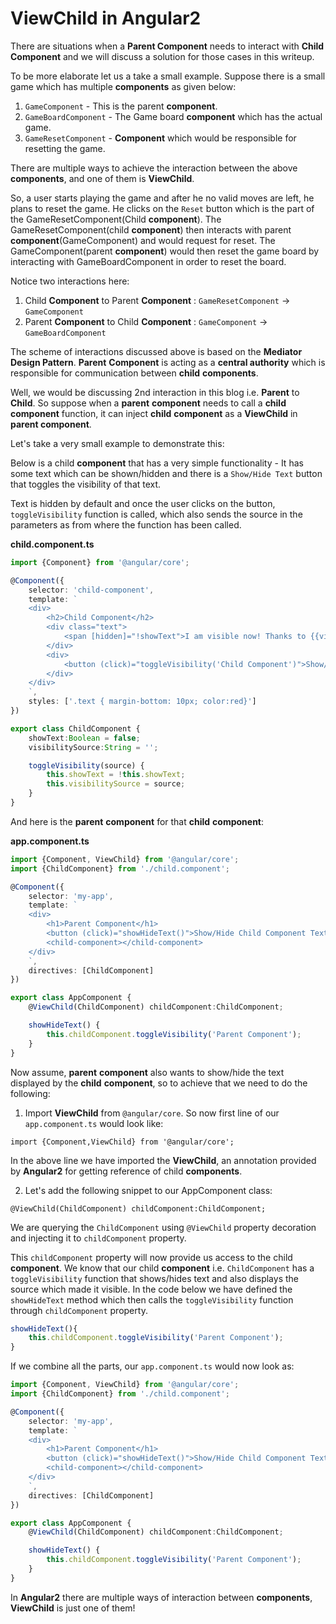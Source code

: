 # ViewChild in Angular2

There are situations when a **Parent Component** needs to interact with 
**Child Component** and we will discuss a solution for those cases in 
this writeup.

To be more elaborate let us a take a small example. Suppose there is a 
small game which has multiple **components** as given below:

1. `GameComponent` - This is the parent **component**.
2. `GameBoardComponent` - The Game board **component** which has the actual game.
3. `GameResetComponent` - **Component** which would be responsible for resetting the game.

There are multiple ways to achieve the interaction between the above 
**components**, and one of them is **ViewChild**.

So, a user starts playing the game and after he no valid moves are left, 
he plans to reset the game. He clicks on the `Reset` button which is the 
part of the GameResetComponent(Child **component**). The 
GameResetComponent(child **component**) then interacts with parent 
**component**(GameComponent) and would request for reset. The 
GameComponent(parent **component**) would then reset the game board by 
interacting with GameBoardComponent in order to reset the board.

Notice two interactions here:

1. Child **Component** to Parent **Component** : `GameResetComponent` -> `GameComponent`
2. Parent **Component** to Child **Component** : `GameComponent` -> `GameBoardComponent`

The scheme of interactions discussed above is based on the **Mediator 
Design Pattern**. **Parent** **Component** is acting as a **central authority** 
which is responsible for communication between **child** **components**.

Well, we would be discussing 2nd interaction in this blog i.e. **Parent** 
to **Child**. So suppose when a **parent** **component** needs to call a 
**child** **component** function, it can inject **child** **component** 
as a **ViewChild** in **parent component**.

Let's take a very small example to demonstrate this:

Below is a child **component** that has a very simple functionality - It 
has some text which can be shown/hidden and there is a `Show/Hide Text` 
button that toggles the visibility of that text.

Text is hidden by default and once the user clicks on the button, 
`toggleVisibility` function is called, which also sends the source in the 
parameters as from where the function has been called.

**child.component.ts**
```TypeScript
import {Component} from '@angular/core';

@Component({
    selector: 'child-component',
    template: `
    <div>
        <h2>Child Component</h2>
        <div class="text">
            <span [hidden]="!showText">I am visible now! Thanks to {{visibilitySource}}</span>
        </div>
        <div>
            <button (click)="toggleVisibility('Child Component')">Show/Hide Text</button>
        </div>
    </div>
    `,
    styles: ['.text { margin-bottom: 10px; color:red}']
})

export class ChildComponent {
    showText:Boolean = false;
    visibilitySource:String = '';

    toggleVisibility(source) {
        this.showText = !this.showText;
        this.visibilitySource = source;
    }
}
```

And here is the **parent** **component** for that **child** **component**:

**app.component.ts**
```TypeScript
import {Component, ViewChild} from '@angular/core';
import {ChildComponent} from './child.component';

@Component({
    selector: 'my-app',
    template: `
    <div>
        <h1>Parent Component</h1>
        <button (click)="showHideText()">Show/Hide Child Component Text</button>
        <child-component></child-component>
    </div>
    `,
    directives: [ChildComponent]
})

export class AppComponent {
    @ViewChild(ChildComponent) childComponent:ChildComponent;

    showHideText() {
        this.childComponent.toggleVisibility('Parent Component');
    }
}
```

Now assume, **parent** **component** also wants to show/hide the text 
displayed by the **child** **component**, so to achieve that we need to do 
the following:

1. Import **ViewChild** from `@angular/core`. So now first line of our 
`app.component.ts` would look like:

`import {Component,ViewChild} from '@angular/core';`

In the above line we have imported the **ViewChild**, an annotation 
provided by **Angular2** for getting reference of child **components**.

2. Let's add the following snippet to our AppComponent class:

`@ViewChild(ChildComponent) childComponent:ChildComponent;`

We are querying the `ChildComponent` using `@ViewChild` property 
decoration and injecting it to `childComponent` property.

This `childComponent` property will now provide us access to the child 
**component**. We know that our child **component** i.e. `ChildComponent` 
has a `toggleVisibility` function that shows/hides text and also 
displays the source which made it visible. In the code below we have 
defined the `showHideText` method which then calls the `toggleVisibility` 
function through `childComponent` property.

```TypeScript
showHideText(){
    this.childComponent.toggleVisibility('Parent Component');
}
```

If we combine all the parts, our `app.component.ts` would now look as:

```TypeScript
import {Component, ViewChild} from '@angular/core';
import {ChildComponent} from './child.component';

@Component({
    selector: 'my-app',
    template: `
    <div>
        <h1>Parent Component</h1>
        <button (click)="showHideText()">Show/Hide Child Component Text</button>
        <child-component></child-component>
    </div>
    `,
    directives: [ChildComponent]
})

export class AppComponent {
    @ViewChild(ChildComponent) childComponent:ChildComponent;

    showHideText() {
        this.childComponent.toggleVisibility('Parent Component');
    }
}
```

In **Angular2** there are multiple ways of interaction between 
**components**, **ViewChild** is just one of them!


